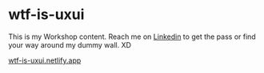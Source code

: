 # wtf-is-uxui

This is my Workshop content. Reach me on [Linkedin]([url](https://www.linkedin.com/in/gayacorreia/)https://www.linkedin.com/in/gayacorreia/) to get the pass or find your way around my dummy wall. XD

[wtf-is-uxui.netlify.app](wtf-is-uxui.netlify.app)
